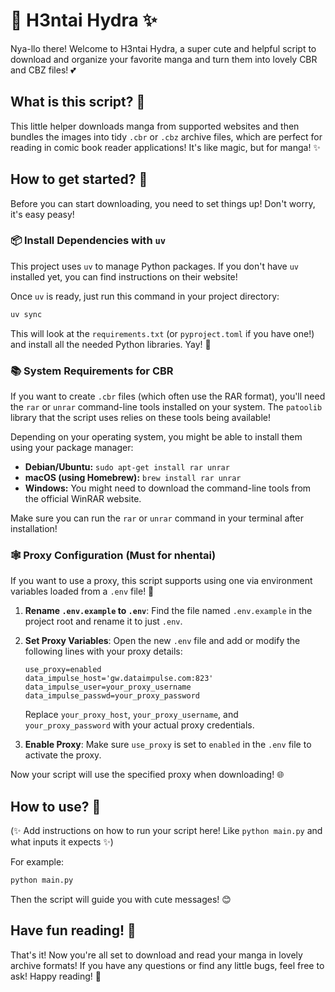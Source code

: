 # 🌸 H3ntai Hydra ✨

Nya-llo there! Welcome to H3ntai Hydra, a super cute and helpful script to download and organize your favorite manga and turn them into lovely CBR and CBZ files! 💕

## What is this script? 🤔

This little helper downloads manga from supported websites and then bundles the images into tidy `.cbr` or `.cbz` archive files, which are perfect for reading in comic book reader applications! It's like magic, but for manga! ✨

## How to get started? 🌱

Before you can start downloading, you need to set things up! Don't worry, it's easy peasy!

### 📦 Install Dependencies with `uv`

This project uses `uv` to manage Python packages. If you don't have `uv` installed yet, you can find instructions on their website!

Once `uv` is ready, just run this command in your project directory:

```bash
uv sync
```

This will look at the `requirements.txt` (or `pyproject.toml` if you have one!) and install all the needed Python libraries. Yay! 🎉

### 📚 System Requirements for CBR

If you want to create `.cbr` files (which often use the RAR format), you'll need the `rar` or `unrar` command-line tools installed on your system. The `patoolib` library that the script uses relies on these tools being available!

Depending on your operating system, you might be able to install them using your package manager:

- **Debian/Ubuntu:** `sudo apt-get install rar unrar`
- **macOS (using Homebrew):** `brew install rar unrar`
- **Windows:** You might need to download the command-line tools from the official WinRAR website.

Make sure you can run the `rar` or `unrar` command in your terminal after installation!

### 🕸️ Proxy Configuration (Must for nhentai)

If you want to use a proxy, this script supports using one via environment variables loaded from a `.env` file! 🤫

1.  **Rename `.env.example` to `.env`**: Find the file named `.env.example` in the project root and rename it to just `.env`.
2.  **Set Proxy Variables**: Open the new `.env` file and add or modify the following lines with your proxy details:

    ```dotenv
    use_proxy=enabled
    data_impulse_host='gw.dataimpulse.com:823'
    data_impulse_user=your_proxy_username
    data_impulse_passwd=your_proxy_password
    ```
    Replace `your_proxy_host`, `your_proxy_username`, and `your_proxy_password` with your actual proxy credentials.
3.  **Enable Proxy**: Make sure `use_proxy` is set to `enabled` in the `.env` file to activate the proxy.

Now your script will use the specified proxy when downloading! 🌐

## How to use? 🎀

(✨ Add instructions on how to run your script here! Like `python main.py` and what inputs it expects ✨)

For example:

```bash
python main.py
```

Then the script will guide you with cute messages! 😊

## Have fun reading! 💖

That's it! Now you're all set to download and read your manga in lovely archive formats! If you have any questions or find any little bugs, feel free to ask! Happy reading! 🥰
